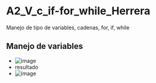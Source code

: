 # A2_V_c_if-for_while_Herrera
Manejo de tipo de variables, cadenas, for, if, while
## Manejo de variables
- ![image](https://github.com/user-attachments/assets/0326272f-38b4-40ea-9682-6e15e1bc73bf)
- resultado
- ![image](https://github.com/user-attachments/assets/b5d4cd24-ca2d-46a2-9522-a7cd1475417d)

